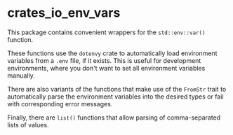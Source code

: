 # crates_io_env_vars

This package contains convenient wrappers for the `std::env::var()` function.

These functions use the `dotenvy` crate to automatically load environment
variables from a `.env` file, if it exists. This is useful for development
environments, where you don't want to set all environment variables manually.

There are also variants of the functions that make use of the `FromStr` trait to
automatically parse the environment variables into the desired types or fail
with corresponding error messages.

Finally, there are `list()` functions that allow parsing of comma-separated
lists of values.
